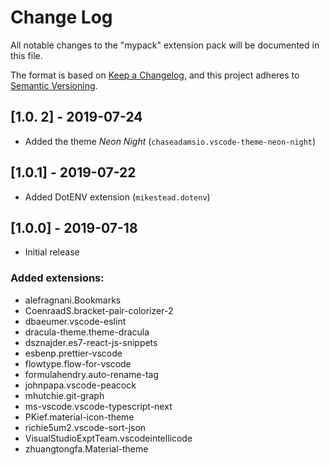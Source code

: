 # Change Log

All notable changes to the "mypack" extension pack will be documented in this file.

The format is based on [Keep a Changelog](https://keepachangelog.com/en/1.0.0/),
and this project adheres to [Semantic Versioning](https://semver.org/spec/v2.0.0.html).

## [1.0. 2] - 2019-07-24

- Added the theme _Neon Night_ (`chaseadamsio.vscode-theme-neon-night`)

## [1.0.1] - 2019-07-22

- Added DotENV extension (`mikestead.dotenv`)

## [1.0.0] - 2019-07-18

- Initial release

### Added extensions:

- alefragnani.Bookmarks
- CoenraadS.bracket-pair-colorizer-2
- dbaeumer.vscode-eslint
- dracula-theme.theme-dracula
- dsznajder.es7-react-js-snippets
- esbenp.prettier-vscode
- flowtype.flow-for-vscode
- formulahendry.auto-rename-tag
- johnpapa.vscode-peacock
- mhutchie.git-graph
- ms-vscode.vscode-typescript-next
- PKief.material-icon-theme
- richie5um2.vscode-sort-json
- VisualStudioExptTeam.vscodeintellicode
- zhuangtongfa.Material-theme

